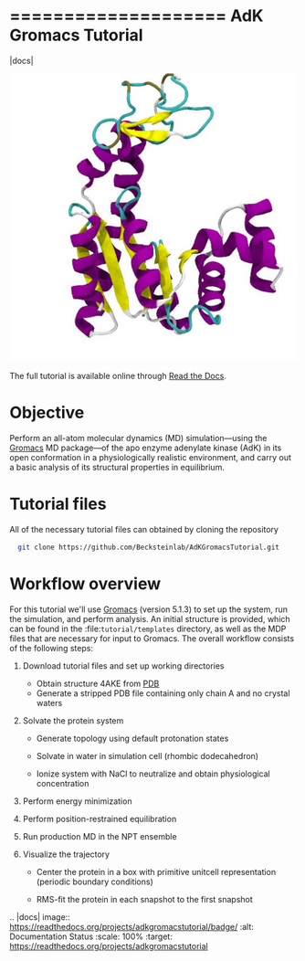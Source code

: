 ====================
AdK Gromacs Tutorial
====================

|docs|

![AdK](/docs/figs/adk_secondary.jpg?raw=true "Adenylate Kinase")

The full tutorial is available online through
[Read the Docs](http://adkgromacstutorial.readthedocs.io).

Objective
=========

Perform an all-atom molecular dynamics (MD) simulation—using the [Gromacs]
MD package—of the apo enzyme adenylate kinase (AdK) in its open conformation in
a physiologically realistic environment, and carry out a basic analysis of its
structural properties in equilibrium.


Tutorial files
==============

All of the necessary tutorial files can obtained by cloning the repository

```bash
  git clone https://github.com/Becksteinlab/AdKGromacsTutorial.git
```


Workflow overview
=================

For this tutorial we'll use [Gromacs] (version 5.1.3) to set up the system, run
the simulation, and perform analysis. An initial structure is provided, which
can be found in the :file:`tutorial/templates` directory, as well as the MDP
files that are necessary for input to Gromacs. The overall workflow consists of
the following steps:

1. Download tutorial files and set up working directories

   - Obtain structure 4AKE from [PDB]
   - Generate a stripped PDB file containing only chain A and no crystal waters

2. Solvate the protein system

   - Generate topology using default protonation states

   - Solvate in water in simulation cell (rhombic dodecahedron)

   - Ionize system with NaCl to neutralize and obtain physiological concentration

3. Perform energy minimization

4. Perform position-restrained equilibration

5. Run production MD in the NPT ensemble

6. Visualize the trajectory

   - Center the protein in a box with primitive unitcell representation (periodic boundary conditions)

   - RMS-fit the protein in each snapshot to the first snapshot


[Gromacs]: http://www.gromacs.org
[PDB]: http://www.rcsb.org/pdb/home/home.do

.. |docs| image:: https://readthedocs.org/projects/adkgromacstutorial/badge/
    :alt: Documentation Status
    :scale: 100%
    :target: https://readthedocs.org/projects/adkgromacstutorial
